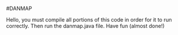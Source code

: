 #DANMAP

Hello, you must compile all portions of this code in order for it to run correctly. Then run the danmap.java file. Have fun (almost done!)

